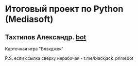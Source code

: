 # Итоговый проект по Python (Mediasoft)
## Тахтилов Александр. [bot](t.me/blackjack_primebot)

Карточная игра "Блэкджек"

P.S. если ссылка сверху нерабочая - t.me/blackjack_primebot
